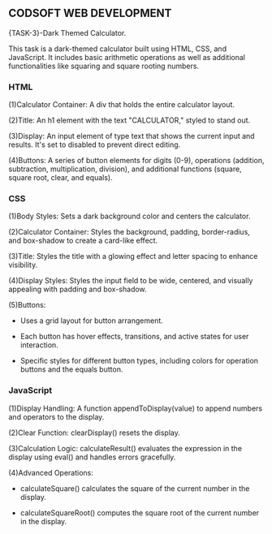 ## CODSOFT WEB DEVELOPMENT ##

{TASK-3}-Dark Themed Calculator.

This task is a dark-themed calculator built using HTML, CSS, and JavaScript. It includes basic arithmetic operations as well as additional functionalities like squaring and square rooting numbers.


### HTML ###

(1)Calculator Container: A div that holds the entire calculator layout.

(2)Title: An h1 element with the text "CALCULATOR," styled to stand out.

(3)Display: An input element of type text that shows the current input and results. It's set to disabled to prevent direct editing.

(4)Buttons: A series of button elements for digits (0-9), operations (addition, subtraction, multiplication, division), and additional functions (square, square root, clear, and equals).

### CSS ##

(1)Body Styles: Sets a dark background color and centers the calculator.

(2)Calculator Container: Styles the background, padding, border-radius, and box-shadow to create a card-like effect.

(3)Title: Styles the title with a glowing effect and letter spacing to enhance visibility.

(4)Display Styles: Styles the input field to be wide, centered, and visually appealing with padding and box-shadow.

(5)Buttons: 
  - Uses a grid layout for button arrangement.

  - Each button has hover effects, transitions, and active states for user interaction.

  - Specific styles for different button types, including colors for operation buttons and the equals button.

### JavaScript ###

(1)Display Handling: A function appendToDisplay(value) to append numbers and operators to the display.

(2)Clear Function: clearDisplay() resets the display.

(3)Calculation Logic: calculateResult() evaluates the expression in the display using eval() and handles errors gracefully.

(4)Advanced Operations: 

  - calculateSquare() calculates the square of the current number in the display.

  - calculateSquareRoot() computes the square root of the current number in the display.

